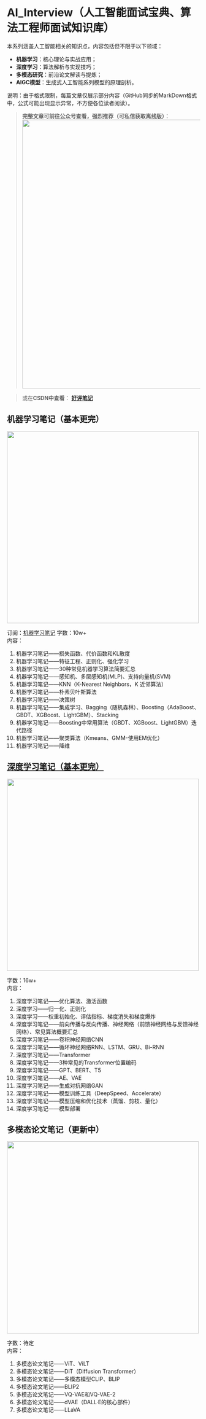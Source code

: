 # AI_Interview（人工智能面试宝典、算法工程师面试知识库）

本系列涵盖人工智能相关的知识点，内容包括但不限于以下领域：
- **机器学习**：核心理论与实战应用；
- **深度学习**：算法解析与实现技巧；
- **多模态研究**：前沿论文解读与提炼；
- **AIGC模型**：生成式人工智能系列模型的原理剖析。

说明：由于格式限制，每篇文章仅展示部分内容（GitHub同步的MarkDown格式中，公式可能出现显示异常，不方便各位读者阅读）。  
> **完整文章可前往公众号查看，强烈推荐（可私信获取离线版）**：  
> <img src="https://github.com/user-attachments/assets/1dcb11f1-b0a8-4410-b29e-de9c625d9a0d" width="700" />  

> 或在**CSDN中查看**：
> **[好评笔记](https://blog.csdn.net/haopinglianlian?type=blog)**

## 机器学习笔记（基本更完）
<img src="https://github.com/user-attachments/assets/eda88ef3-9627-4006-89e1-0291c94cb15f" width="500" />  

订阅：[机器学习笔记](https://mp.weixin.qq.com/mp/appmsgalbum?__biz=Mzk1NzgzMjY3OQ==&action=getalbum&album_id=3785370097922080771#wechat_redirect)
字数：10w+  
内容：
1. 机器学习笔记——损失函数、代价函数和KL散度  
2. 机器学习笔记——特征工程、正则化、强化学习  
3. 机器学习笔记——30种常见机器学习算法简要汇总  
4. 机器学习笔记——感知机、多层感知机(MLP)、支持向量机(SVM)  
5. 机器学习笔记——KNN（K-Nearest Neighbors，K 近邻算法）  
6. 机器学习笔记——朴素贝叶斯算法  
7. 机器学习笔记——决策树  
8. 机器学习笔记——集成学习、Bagging（随机森林）、Boosting（AdaBoost、GBDT、XGBoost、LightGBM）、Stacking  
9. 机器学习笔记——Boosting中常用算法（GBDT、XGBoost、LightGBM）迭代路径  
10. 机器学习笔记——聚类算法（Kmeans、GMM-使用EM优化）  
11. 机器学习笔记——降维  

## [深度学习笔记（基本更完）](https://github.com/GoodnoteX/AI_Interview/tree/main/深度学习笔记)
<img src="https://github.com/user-attachments/assets/88151420-fecf-4f0f-b6c1-5279e76ced9d" width="500" />  

字数：16w+  
内容：
1. 深度学习笔记——优化算法、激活函数  
2. 深度学习——归一化、正则化  
3. 深度学习——权重初始化、评估指标、梯度消失和梯度爆炸  
4. 深度学习笔记——前向传播与反向传播、神经网络（前馈神经网络与反馈神经网络）、常见算法概要汇总  
5. 深度学习笔记——卷积神经网络CNN  
6. 深度学习笔记——循环神经网络RNN、LSTM、GRU、Bi-RNN  
7. 深度学习笔记——Transformer  
8. 深度学习笔记——3种常见的Transformer位置编码  
9. 深度学习笔记——GPT、BERT、T5  
10. 深度学习笔记——AE、VAE  
11. 深度学习笔记——生成对抗网络GAN  
12. 深度学习笔记——模型训练工具（DeepSpeed、Accelerate）  
13. 深度学习笔记——模型压缩和优化技术（蒸馏、剪枝、量化）  
14. 深度学习笔记——模型部署  

## 多模态论文笔记（更新中）
<img src="https://github.com/user-attachments/assets/c7b43aca-1605-4789-8dbe-0f027993acf5" width="500" />  

字数：待定   
内容：
1. 多模态论文笔记——ViT、ViLT  
2. 多模态论文笔记——DiT（Diffusion Transformer）  
3. 多模态论文笔记——多模态模型CLIP、BLIP  
4. 多模态论文笔记——BLIP2  
5. 多模态论文笔记——VQ-VAE和VQ-VAE-2  
6. 多模态论文笔记——dVAE（DALL·E的核心部件）  
7. 多模态论文笔记——LLaVA  

